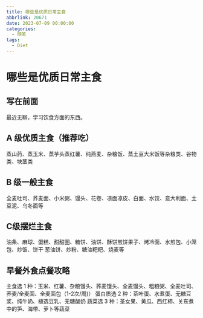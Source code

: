 ```yaml
---
title: 哪些是优质日常主食
abbrlink: 20671
date: 2023-07-09 00:00:00
categories:
  - 随笔
tags:
  - Diet
---
```


# 哪些是优质日常主食

## 写在前面

最近无聊，学习饮食方面的东西。

##  A 级优质主食（推荐吃）

蒸山药、蒸玉米、蒸芋头蒸红薯、纯燕麦、杂粮饭、蒸土豆大米饭等杂粮类、谷物类、块茎类

## B 级一般主食

全麦吐司、荞麦面、小米粥、馒头、花卷、凉面凉皮、白面、水饺、意大利面、土豆泥、乌冬面等

## C级摆烂主食

油条、麻球、蛋糕、甜甜圈、糖饼、油饼、酥饼煎饼果子、烤冷面、水煎包、小笼包、炒饭、饼干
葱油饼、炒粉、糖油粑粑、烧麦等

## 早餐外食点餐攻略

主食选 1 种：玉米、红薯、杂粮馒头、荞麦馒头、全麦馒头、粗粮粥、全麦吐司、荞麦/全麦面、全麦面包（1-2次/周)）
蛋白质选 2 种：茶叶蛋、水煮蛋、无糖豆浆、纯牛奶、植选豆乳、无糖酸奶
蔬菜选 3 种：圣女果、黄瓜、西红柿、关东煮中的笋、海带、萝卜等蔬菜